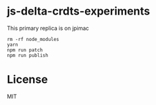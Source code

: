 # js-delta-crdts-experiments

This primary replica is on jpimac

```
rm -rf node_modules
yarn
npm run patch
npm run publish

```

# License

MIT
